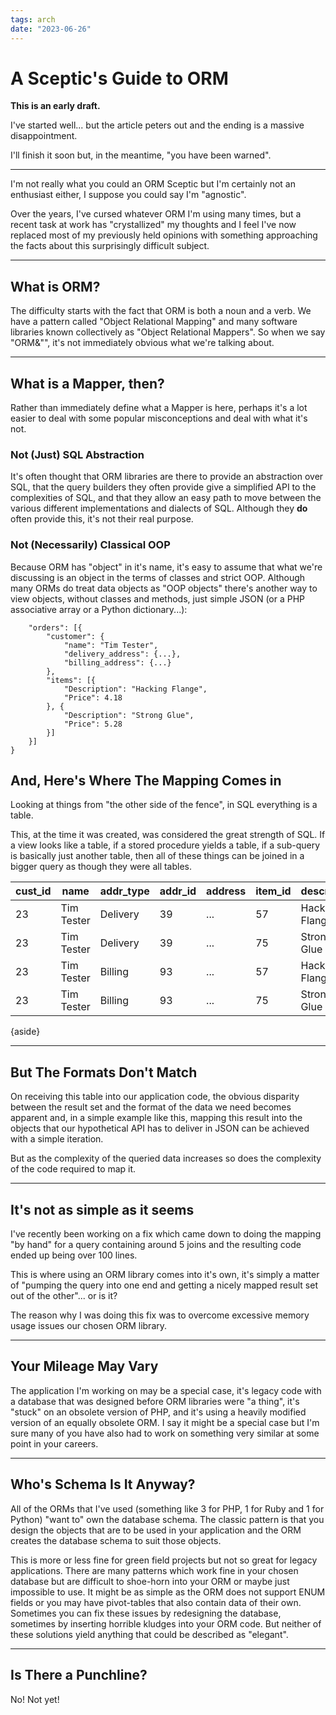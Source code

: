 ```yaml
---
tags: arch
date: "2023-06-26"
---
```

# A Sceptic's Guide to ORM

**This is an early draft.**

I've started well... but the article peters out and the ending is a massive
disappointment.

I'll finish it soon but, in the meantime, "you have been warned".

--------------------------------------------------------------------------------

I'm not really what you could an ORM Sceptic but I'm certainly not an
enthusiast either, I suppose you could say I'm "agnostic".

Over the years, I've cursed whatever ORM I'm using many times, but a recent
task at work has "crystallized" my thoughts and I feel I've now replaced most
of my previously held opinions with something approaching the facts about this
surprisingly difficult subject.

--------------------------------------------------------------------------------

## What is ORM?

The difficulty starts with the fact that ORM is both a noun and a verb.
We have a pattern called "Object Relational Mapping" and many software
libraries known collectively as "Object Relational Mappers". So when we say
"ORM&"", it's not immediately obvious what we're talking about.

--------------------------------------------------------------------------------

## What is a Mapper, then?

Rather than immediately define what a Mapper is here, perhaps it's a lot
easier to deal with some popular misconceptions and deal with what it's not.

### Not (Just) SQL Abstraction

It's often thought that ORM libraries are there to provide an abstraction
over SQL, that the query builders they often provide give a simplified API
to the complexities of SQL, and that they allow an easy path to move between
the various different implementations and dialects of SQL. Although they
**do** often provide this, it's not their real purpose.

### Not (Necessarily) Classical OOP

Because ORM has "object" in it's name, it's easy to assume that what we're
discussing is an object in the terms of classes and strict OOP. Although many
ORMs do treat data objects as "OOP objects" there's another way to view
objects, without classes and methods, just simple JSON (or a PHP associative
array or a Python dictionary...):

```json{aside="bottom"}
    "orders": [{
        "customer": {
            "name": "Tim Tester",
            "delivery_address": {...},
            "billing_address": {...}
        },
        "items": [{
            "Description": "Hacking Flange",
            "Price": 4.18
        }, {
            "Description": "Strong Glue",
            "Price": 5.28
        }]
    }]
}
```

## And, Here's Where The Mapping Comes in

Looking at things from "the other side of the fence", in SQL everything is a
table.

This, at the time it was created, was considered the great strength of SQL.
If a view looks like a table, if a stored procedure yields a table, if a
sub-query is basically just another table, then all of these things can be
joined in a bigger query as though they were all tables.

| cust_id | name       | addr_type | addr_id | address | item_id | description    | price |
| ------- | ---------- | --------- | ------- | ------- | ------- | -------------- | ----- |
| 23      | Tim Tester | Delivery  | 39      | ...     | 57      | Hacking Flange | 4.18  |
| 23      | Tim Tester | Delivery  | 39      | ...     | 75      | Strong Glue    | 5.28  |
| 23      | Tim Tester | Billing   | 93      | ...     | 57      | Hacking Flange | 4.18  |
| 23      | Tim Tester | Billing   | 93      | ...     | 75      | Strong Glue    | 5.28  |

{aside}

--------------------------------------------------------------------------------

## But The Formats Don't Match

On receiving this table into our application code, the obvious disparity
between the result set and the format of the data we need becomes apparent
and, in a simple example like this, mapping this result into the objects that
our hypothetical API has to deliver in JSON can be achieved with a simple
iteration.

But as the complexity of the queried data increases so does the complexity
of the code required to map it.

--------------------------------------------------------------------------------

## It's not as simple as it seems

I've recently been working on a fix which came down to doing the mapping
"by hand" for a query containing around 5 joins and the resulting
code ended up being over 100 lines.

This is where using an ORM library comes into it's own, it's simply a matter
of "pumping the query into one end and getting a nicely mapped result set
out of the other"... or is it?

The reason why I was doing this fix was to overcome excessive memory usage
issues our chosen ORM library.

--------------------------------------------------------------------------------

## Your Mileage May Vary

The application I'm working on may be a special case, it's legacy code with
a database that was designed before ORM libraries were "a thing",
it's "stuck" on an obsolete version of PHP, and it's using a
heavily modified version of an equally obsolete ORM. I say it might be a
special case but I'm sure many of you have also had to work on something very
similar at some point in your careers.

--------------------------------------------------------------------------------

## Who's Schema Is It Anyway?

All of the ORMs that I've used (something like 3 for PHP, 1 for Ruby and 1
for Python) "want to" own the database schema. The classic pattern
is that you design the objects that are to be used in your application and the
ORM creates the database schema to suit those objects.

This is more or less fine for green field projects but not so great for
legacy applications. There are many patterns which work fine in your chosen
database but are difficult to shoe-horn into your ORM or maybe just impossible
to use. It might be as simple as the ORM does not support ENUM fields or you
may have pivot-tables that also contain data of their own. Sometimes you can
fix these issues by redesigning the database, sometimes by inserting
horrible kludges into your ORM code. But neither of these solutions yield
anything that could be described as "elegant".

--------------------------------------------------------------------------------

## Is There a Punchline?

No! Not yet!
